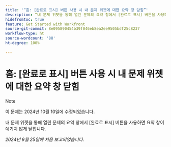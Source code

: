 ```yaml
---
title: '“홈: [완료로 표시] 버튼 사용 시 내 문제 위젯에 대한 요약 창 닫힘”'
description: “내 문제 위젯을 통해 열린 문제의 요약 창에서 [완료로 표시] 버튼을 사용하면 요약 창이 예기치 않게 닫힙니다.”
hidefromtoc: true
feature: Get Started with Workfront
source-git-commit: 8e095890454b39f046eb8ea2ee9505bdf25c8237
workflow-type: ht
source-wordcount: '88'
ht-degree: 100%

---
```



# 홈: [완료로 표시] 버튼 사용 시 내 문제 위젯에 대한 요약 창 닫힘

>[!NOTE]
>
>이 문제는 2024년 10월 10일에 수정되었습니다.

내 문제 위젯을 통해 열린 문제의 요약 창에서 [완료로 표시] 버튼을 사용하면 요약 창이 예기치 않게 닫힙니다.

_2024년 9월 25일에 처음 보고되었습니다._
